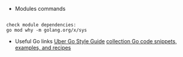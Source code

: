 * Modules commands

```

check module dependencies: 
go mod why -m golang.org/x/sys
```

* Useful Go links
[Uber Go Style Guide](https://github.com/uber-go/guide/blob/master/style.md)
[collection Go code snippets, examples, and recipes](https://go-cookbook.com)
